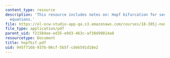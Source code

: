 ```yaml
---
content_type: resource
description: 'This resource includes notes on: Hopf bifurcation for second order scalar
  equations.'
file: https://ol-ocw-studio-app-qa.s3.amazonaws.com/courses/18-385j-nonlinear-dynamics-and-chaos-fall-2004/945f716b937b06cf5b5fcdeb591d18e2_hopfbif.pdf
file_type: application/pdf
parent_uid: f21584ee-ed35-e9d3-463c-af38d99814a8
resourcetype: Document
title: hopfbif.pdf
uid: 945f716b-937b-06cf-5b5f-cdeb591d18e2
---
```

